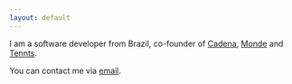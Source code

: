 ```yaml
---
layout: default
---
```


I am a software developer from Brazil, co-founder of [Cadena](https://cadena.com.br), [Monde](https://monde.com.br) and [Tennts](https://tennts.com).

You can contact me via [email](mailto:esasse@gmail.com).


